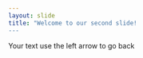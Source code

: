 ```yaml
---
layout: slide
title: "Welcome to our second slide!
---
```

Your text 
use the left arrow to go back
